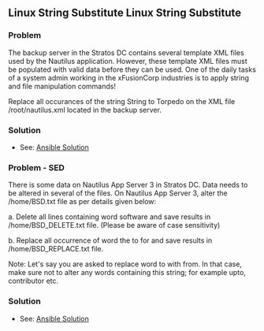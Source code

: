 ## Linux String Substitute	Linux String Substitute

### Problem

The backup server in the Stratos DC contains several template XML files used by the Nautilus application. However, these
template XML files must be populated with valid data before they can be used. One of the daily tasks of a system admin
working in the xFusionCorp industries is to apply string and file manipulation commands!

Replace all occurances of the string String to Torpedo on the XML file /root/nautilus.xml located in the backup server.

### Solution

- See: [Ansible Solution](solution.yaml)

### Problem - SED

There is some data on Nautilus App Server 3 in Stratos DC. Data needs to be altered in several of the files. On Nautilus
App Server 3, alter the /home/BSD.txt file as per details given below:

a. Delete all lines containing word software and save results in /home/BSD_DELETE.txt file. (Please be aware of case
sensitivity)

b. Replace all occurrence of word the to for and save results in /home/BSD_REPLACE.txt file.

Note: Let's say you are asked to replace word to with from. In that case, make sure not to alter any words containing
this string; for example upto, contributor etc.

### Solution

- See: [Ansible Solution](solution-sed.yaml)
